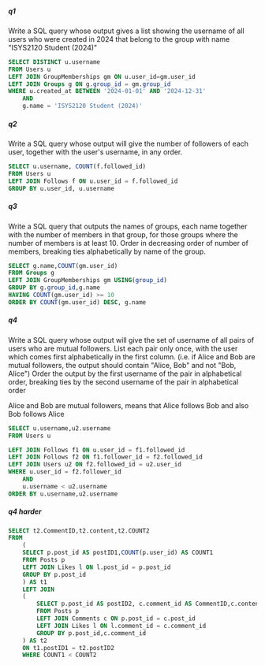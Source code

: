 
##### q1
Write a SQL query whose output gives a list showing the username of all users who were created in 2024 that belong to the group with name "ISYS2120 Student (2024)"

```SQL
SELECT DISTINCT u.username
FROM Users u 
LEFT JOIN GroupMemberships gm ON u.user_id=gm.user_id
LEFT JOIN Groups g ON g.group_id = gm.group_id 
WHERE u.created_at BETWEEN '2024-01-01' AND '2024-12-31'
    AND
    g.name = 'ISYS2120 Student (2024)'
```
##### q2
Write a SQL query whose output will give the number of followers of each user, together with the user's username, in any order.

```SQL
SELECT u.username, COUNT(f.followed_id)
FROM Users u 
LEFT JOIN Follows f ON u.user_id = f.followed_id
GROUP BY u.user_id, u.username
```
##### q3
Write a SQL query that outputs the names of groups, each name together with the number of members in that group, for those groups where the number of members is at least 10. Order in decreasing order of number of members, breaking ties alphabetically by name of the group.

```SQL
SELECT g.name,COUNT(gm.user_id)
FROM Groups g
LEFT JOIN GroupMemberships gm USING(group_id)
GROUP BY g.group_id,g.name
HAVING COUNT(gm.user_id) >= 10
ORDER BY COUNT(gm.user_id) DESC, g.name
```
##### q4
Write a SQL query whose output will give the set of username of all pairs of users who are mutual followers. List each pair only once, with the user which comes first alphabetically in the first column. (i.e. if Alice and Bob are mutual followers, the output should contain "Alice, Bob" and not "Bob, Alice")
Order the output by the first username of the pair in alphabetical order, breaking ties by the second username of the pair in alphabetical order

Alice and Bob are mutual followers, means that Alice follows Bob and also Bob follows Alice

```SQL
SELECT u.username,u2.username
FROM Users u

LEFT JOIN Follows f1 ON u.user_id = f1.followed_id
LEFT JOIN Follows f2 ON f1.follower_id = f2.followed_id
LEFT JOIN Users u2 ON f2.followed_id = u2.user_id
WHERE u.user_id = f2.follower_id
    AND 
    u.username < u2.username
ORDER BY u.username,u2.username
```


##### q4 harder
```SQL
SELECT t2.CommentID,t2.content,t2.COUNT2
FROM
    (
    SELECT p.post_id AS postID1,COUNT(p.user_id) AS COUNT1
    FROM Posts p 
    LEFT JOIN Likes l ON l.post_id = p.post_id
    GROUP BY p.post_id
    ) AS t1
    LEFT JOIN 
    (
        SELECT p.post_id AS postID2, c.comment_id AS CommentID,c.content AS content,COUNT(l.like_id) AS COUNT2
        FROM Posts p 
        LEFT JOIN Comments c ON p.post_id = c.post_id
        LEFT JOIN Likes l ON l.comment_id = c.comment_id
        GROUP BY p.post_id,c.comment_id
    ) AS t2
    ON t1.postID1 = t2.postID2
    WHERE COUNT1 < COUNT2

```